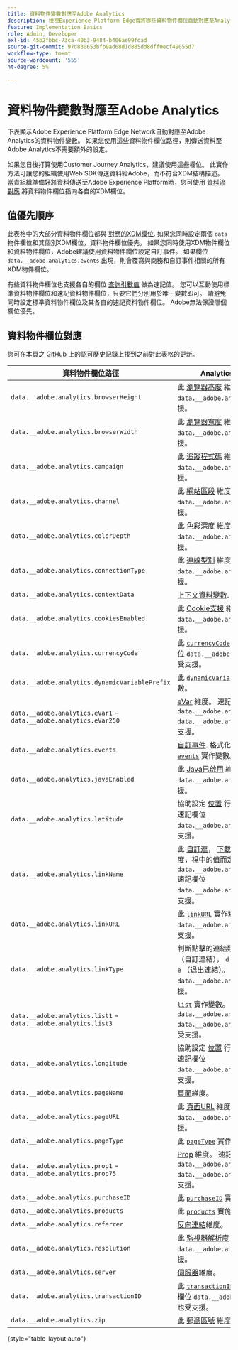 ```yaml
---
title: 資料物件變數對應至Adobe Analytics
description: 檢視Experience Platform Edge會將哪些資料物件欄位自動對應至Analytics變數。
feature: Implementation Basics
role: Admin, Developer
exl-id: 45b2fbbc-73ca-40b3-9484-b406ae99fdad
source-git-commit: 97d830653bfb9ad68d1d885dd8dff0ecf49055d7
workflow-type: tm+mt
source-wordcount: '555'
ht-degree: 5%

---
```


# 資料物件變數對應至Adobe Analytics

下表顯示Adobe Experience Platform Edge Network自動對應至Adobe Analytics的資料物件變數。 如果您使用這些資料物件欄位路徑，則傳送資料至Adobe Analytics不需要額外的設定。

如果您日後打算使用Customer Journey Analytics，建議使用這些欄位。 此實作方法可讓您的組織使用Web SDK傳送資料給Adobe，而不符合XDM結構描述。 當貴組織準備好將資料傳送至Adobe Experience Platform時，您可使用 [資料流對應](https://experienceleague.adobe.com/docs/experience-platform/datastreams/data-prep.html#mapping) 將資料物件欄位指向各自的XDM欄位。

## 值優先順序

此表格中的大部分資料物件欄位都與 [對應的XDM欄位](xdm-var-mapping.md). 如果您同時設定兩個 `data` 物件欄位和其個別XDM欄位，資料物件欄位優先。 如果您同時使用XDM物件欄位和資料物件欄位，Adobe建議使用資料物件欄位設定自訂事件。 如果欄位 `data.__adobe.analytics.events` 出現，則會覆寫與商務和自訂事件相關的所有XDM物件欄位。

有些資料物件欄位也支援各自的欄位 [查詢引數值](../validate/query-parameters.md) 做為速記值。 您可以互動使用標準資料物件欄位和速記資料物件欄位，只要它們分別用於唯一變數即可。 請避免同時設定標準資料物件欄位及其各自的速記資料物件欄位。 Adobe無法保證哪個欄位優先。

## 資料物件欄位對應

您可在本頁之 [GitHub 上的認可歷史記錄](https://github.com/AdobeDocs/analytics.en/commits/main/help/implement/aep-edge/data-var-mapping.md)上找到之前對此表格的更新。

| 資料物件欄位路徑 | Analytics變數和說明 |
| --- | --- |
| `data.__adobe.analytics.browserHeight` | 此 [瀏覽器高度](../../components/dimensions/browser-height.md) 維度。 速記欄位 `data.__adobe.analytics.bh` 也受支援。 |
| `data.__adobe.analytics.browserWidth` | 此 [瀏覽器寬度](../../components/dimensions/browser-width.md) 維度。 速記欄位 `data.__adobe.analytics.bw` 也受支援。 |
| `data.__adobe.analytics.campaign` | 此 [追蹤程式碼](../../components/dimensions/tracking-code.md) 維度。 速記欄位 `data.__adobe.analytics.v0` 也受支援。 |
| `data.__adobe.analytics.channel` | 此 [網站區段](../../components/dimensions/site-section.md) 維度。 速記欄位 `data.__adobe.analytics.ch` 也受支援。 |
| `data.__adobe.analytics.colorDepth` | 此 [色彩深度](../../components/dimensions/color-depth.md) 維度。 速記欄位 `data.__adobe.analytics.c` 也受支援。 |
| `data.__adobe.analytics.connectionType` | 此 [連線型別](../../components/dimensions/connection-type.md) 維度。 速記欄位 `data.__adobe.analytics.ct` 也受支援。 |
| `data.__adobe.analytics.contextData` | [上下文資料變數](/help/implement/vars/page-vars/contextdata.md). |
| `data.__adobe.analytics.cookiesEnabled` | 此 [Cookie支援](../../components/dimensions/cookie-support.md) 維度。 速記欄位 `data.__adobe.analytics.k` 也受支援。 |
| `data.__adobe.analytics.currencyCode` | 此 [`currencyCode`](../vars/config-vars/currencycode.md) 實作變數。 速記欄位 `data.__adobe.analytics.cc` 也受支援。 |
| `data.__adobe.analytics.dynamicVariablePrefix` | 此 [`dynamicVariablePrefix`](../vars/config-vars/dynamicvariableprefix.md) 實作變數。 |
| `data.__adobe.analytics.eVar1` - `data.__adobe.analytics.eVar250` | [eVar](../../components/dimensions/evar.md) 維度。 速記欄位 `data.__adobe.analytics.v1` - `data.__adobe.analytics.v250` 也受支援。 |
| `data.__adobe.analytics.events` | [自訂事件](../../components/metrics/custom-events.md). 格式化此欄位的方式與 [`events`](../vars/page-vars/events/events-overview.md) 實作變數。 |
| `data.__adobe.analytics.javaEnabled` | 此 [Java已啟用](../../components/dimensions/java-enabled.md) 維度。 速記欄位 `data.__adobe.analytics.v` 也受支援。 |
| `data.__adobe.analytics.latitude` | 協助設定 [位置](../../components/dimensions/lifecycle-dimensions.md) 行動生命週期維度。 速記欄位 `data.__adobe.analytics.lat` 也受支援。 |
| `data.__adobe.analytics.linkName` | 此 [自訂連](../../components/dimensions/custom-link.md)， [下載連](../../components/dimensions/download-link.md)，或 [退出連結](../../components/dimensions/exit-link.md) 維度，視中的值而定 `data.__adobe.analytics.linkType`. 速記欄位 `data.__adobe.analytics.pev2` 也受支援。 |
| `data.__adobe.analytics.linkURL` | 此 [`linkURL`](../vars/config-vars/linkurl.md) 實作變數。 速記欄位 `data.__adobe.analytics.pev1` 也受支援。 |
| `data.__adobe.analytics.linkType` | 判斷點擊的連結類型。有效值包括 `o` （自訂連結）， `d` （下載連結），以及 `e` （退出連結）。 速記欄位 `data.__adobe.analytics.pe` 也受支援。 |
| `data.__adobe.analytics.list1` - `data.__adobe.analytics.list3` | [`list`](/help/implement/vars/page-vars/list.md) 實作變數。 速記欄位 `data.__adobe.analytics.l1` - `data.__adobe.analytics.list3` 也受支援。 |
| `data.__adobe.analytics.longitude` | 協助設定 [位置](../../components/dimensions/lifecycle-dimensions.md) 行動生命週期維度。 速記欄位 `data.__adobe.analytics.lon` 也受支援。 |
| `data.__adobe.analytics.pageName` | [頁面](/help/components/dimensions/page.md)維度。 |
| `data.__adobe.analytics.pageURL` | 此 [頁面URL](/help/components/dimensions/page-url.md) 維度。 速記欄位 `data.__adobe.analytics.g` 也受支援。 |
| `data.__adobe.analytics.pageType` | 此 [`pageType`](../vars/page-vars/pagetype.md) 實作變數。 |
| `data.__adobe.analytics.prop1` - `data.__adobe.analytics.prop75` | [Prop](../../components/dimensions/prop.md) 維度。 速記欄位 `data.__adobe.analytics.c1` - `data.__adobe.analytics.c75` 也受支援。 |
| `data.__adobe.analytics.purchaseID` | 此 [`purchaseID`](../vars/page-vars/purchaseid.md) 實作變數。 |
| `data.__adobe.analytics.products` | 此 [`products`](../vars/page-vars/products.md) 實施變數，格式類似。 |
| `data.__adobe.analytics.referrer` | [反向連結](/help/components/dimensions/referrer.md)維度。 |
| `data.__adobe.analytics.resolution` | 此 [監視器解析度](../../components/dimensions/monitor-resolution.md) 維度。 速記欄位 `data.__adobe.analytics.s` 也受支援。 |
| `data.__adobe.analytics.server` | [伺服器](/help/components/dimensions/server.md)維度。 |
| `data.__adobe.analytics.transactionID` | 此 [`transactionID`](../vars/page-vars/transactionid.md) 實作變數。 速記欄位 `data.__adobe.analytics.xact` 也受支援。 |
| `data.__adobe.analytics.zip` | 此 [郵遞區號](../../components/dimensions/zip-code.md) 維度。 |

{style="table-layout:auto"}
